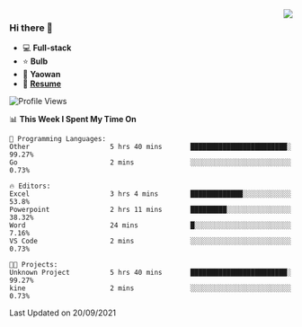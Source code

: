<img align="right" src="https://github-readme-stats.vercel.app/api?username=LolipopJ&show_icons=true&count_private=true&hide_title=true&include_all_commits=true&theme=vue">

### Hi there 👋

- :computer: **Full-stack**
- :star: **Bulb**
- :pill: **Yaowan**
- :milky_way: [**Resume**](https://cdn.jsdelivr.net/gh/lolipopj/resume/export/resume-en.pdf)

<!--START_SECTION:waka-->
![Profile Views](http://img.shields.io/badge/Profile%20Views-25-blue)

📊 **This Week I Spent My Time On** 

```text
💬 Programming Languages: 
Other                    5 hrs 40 mins       ████████████████████████░   99.27% 
Go                       2 mins              ░░░░░░░░░░░░░░░░░░░░░░░░░   0.73%

🔥 Editors: 
Excel                    3 hrs 4 mins        █████████████░░░░░░░░░░░░   53.8% 
Powerpoint               2 hrs 11 mins       █████████░░░░░░░░░░░░░░░░   38.32% 
Word                     24 mins             █░░░░░░░░░░░░░░░░░░░░░░░░   7.16% 
VS Code                  2 mins              ░░░░░░░░░░░░░░░░░░░░░░░░░   0.73%

🐱‍💻 Projects: 
Unknown Project          5 hrs 40 mins       ████████████████████████░   99.27% 
kine                     2 mins              ░░░░░░░░░░░░░░░░░░░░░░░░░   0.73%

```


 Last Updated on 20/09/2021
<!--END_SECTION:waka-->
